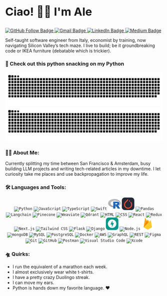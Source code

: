<h2 style="font-size: 36px;">Ciao! 👋🏼 I'm Ale</h2>

<a href="https://github.com/alessandroamenta">
  <img src="https://img.shields.io/badge/Follow-black?style=for-the-badge&logo=github&logoColor=white" alt="GitHub Follow Badge"/>
</a>
<a href="mailto:alessandroamenta1@gmail.com">
  <img src="https://img.shields.io/badge/Gmail-red?style=for-the-badge&logo=gmail&logoColor=white" alt="Gmail Badge"/>
</a>
<a href="https://www.linkedin.com/in/alessandro-amenta/">
  <img src="https://img.shields.io/badge/LinkedIn-blue?style=for-the-badge&logo=linkedin&logoColor=white" alt="LinkedIn Badge"/>
</a>
<a href="https://medium.com/@alessandroamenta1">
  <img src="https://img.shields.io/badge/medium-000000?style=for-the-badge&logo=medium&logoColor=white" alt="Medium Badge"/>
</a>

Self-taught software engineer from Italy, economist by training, now navigating Silicon Valley’s tech maze. I live to build; be it groundbreaking code or IKEA furniture (debatable which is trickier).

### 🐍 Check out this python snacking on my Python
![github contribution grid snake animation](https://raw.githubusercontent.com/alessandroamenta/alessandroamenta/output/github-contribution-grid-snake-dark.svg#gh-dark-mode-only)
![github contribution grid snake animation](https://raw.githubusercontent.com/alessandroamenta/alessandroamenta/output/github-contribution-grid-snake.svg#gh-light-mode-only)

### :man_technologist: About Me:

Currently splitting my time between San Francisco & Amsterdam, busy building LLM projects and writing tech-related articles in my downtime. I let curiosity take me places and use backpropagation to improve my life.

### 🛠 Languages and Tools:


<div align="center">
<code><img width="40" src="https://user-images.githubusercontent.com/25181517/183423507-c056a6f9-1ba8-4312-a350-19bcbc5a8697.png" alt="Python" title="Python"/></code>
<code><img width="40" src="https://user-images.githubusercontent.com/25181517/117447155-6a868a00-af3d-11eb-9cfe-245df15c9f3f.png" alt="JavaScript" title="JavaScript"/></code>
<code><img width="40" src="https://user-images.githubusercontent.com/25181517/183890598-19a0ac2d-e88a-4005-a8df-1ee36782fde1.png" alt="TypeScript" title="TypeScript"/></code>
<code><img width="40" src="https://user-images.githubusercontent.com/25181517/121406389-6267a300-c95e-11eb-8d67-f1e22afe8aea.png" alt="Swift" title="Swift"/></code>
<code><img width="40" src="https://raw.githubusercontent.com/github/explore/80688e429a7d4ef2fca1e82350fe8e3517d3494d/topics/r/r.png" alt="R" title="R"/></code>
<code><img width="40" src="https://github.com/tandpfun/skill-icons/blob/main/icons/PyTorch-Dark.svg" alt="PyTorch" title="PyTorch"/></code>
<code><img width="40" src="https://avatars.githubusercontent.com/u/21206976?s=200&v=4" alt="Pandas" title="Pandas"/></code>
<code><img width="40" src="https://avatars.githubusercontent.com/u/126733545?s=200&v=4" alt="Langchain" title="Langchain"/></code>
<code><img width="40" src="https://avatars.githubusercontent.com/u/54333248?s=200&v=4" alt="Pinecone" title="Pinecone"/></code>
<code><img width="40" src="https://avatars.githubusercontent.com/u/37794290?s=200&v=4" alt="Weaviate" title="Weaviate"/></code>
<code><img width="40" src="https://avatars.githubusercontent.com/u/73504361?s=200&v=4" alt="Qdrant" title="Qdrant"/></code>
<code><img width="40" src="https://user-images.githubusercontent.com/25181517/192158954-f88b5814-d510-4564-b285-dff7d6400dad.png" alt="HTML" title="HTML"/></code>
<code><img width="40" src="https://user-images.githubusercontent.com/25181517/183898674-75a4a1b1-f960-4ea9-abcb-637170a00a75.png" alt="CSS" title="CSS"/></code>
<code><img width="40" src="https://user-images.githubusercontent.com/25181517/183897015-94a058a6-b86e-4e42-a37f-bf92061753e5.png" alt="React" title="React"/></code>
<code><img width="40" src="https://user-images.githubusercontent.com/25181517/187896150-cc1dcb12-d490-445c-8e4d-1275cd2388d6.png" alt="Redux" title="Redux"/></code>
<code><img width="40" src="https://github.com/marwin1991/profile-technology-icons/assets/136815194/5f8c622c-c217-4649-b0a9-7e0ee24bd704" alt="Next.js" title="Next.js"/></code>
<code><img width="40" src="https://user-images.githubusercontent.com/25181517/202896760-337261ed-ee92-4979-84c4-d4b829c7355d.png" alt="Tailwind CSS" title="Tailwind CSS"/></code>
<code><img width="40" src="https://user-images.githubusercontent.com/25181517/183423775-2276e25d-d43d-4e58-890b-edbc88e915f7.png" alt="Flask" title="Flask"/></code>
<code><img width="40" src="https://github.com/marwin1991/profile-technology-icons/assets/62091613/9bf5650b-e534-4eae-8a26-8379d076f3b4" alt="Django" title="Django"/></code>
<code><img width="40" src="https://github.com/tandpfun/skill-icons/blob/main/icons/FastAPI.svg" alt="FastAPI" title="FastAPI"/></code>
<code><img width="40" src="https://user-images.githubusercontent.com/25181517/183568594-85e280a7-0d7e-4d1a-9028-c8c2209e073c.png" alt="Node.js" title="Node.js"/></code>
<code><img width="40" src="https://raw.githubusercontent.com/github/explore/80688e429a7d4ef2fca1e82350fe8e3517d3494d/topics/firebase/firebase.png" alt="firebase" title="firebase"/></code>
<code><img width="40" src="https://user-images.githubusercontent.com/25181517/182884177-d48a8579-2cd0-447a-b9a6-ffc7cb02560e.png" alt="mongoDB" title="mongoDB"/></code>
<code><img width="40" src="https://user-images.githubusercontent.com/25181517/183896128-ec99105a-ec1a-4d85-b08b-1aa1620b2046.png" alt="MySQL" title="MySQL"/></code>
<code><img width="40" src="https://user-images.githubusercontent.com/25181517/117208740-bfb78400-adf5-11eb-97bb-09072b6bedfc.png" alt="PostgreSQL" title="PostgreSQL"/></code>
<code><img width="40" src="https://user-images.githubusercontent.com/25181517/117207330-263ba280-adf4-11eb-9b97-0ac5b40bc3be.png" alt="Docker" title="Docker"/></code>
<code><img width="40" src="https://user-images.githubusercontent.com/25181517/183896132-54262f2e-6d98-41e3-8888-e40ab5a17326.png" alt="AWS" title="AWS"/></code>
<code><img width="40" src="https://user-images.githubusercontent.com/25181517/192107856-aa92c8b1-b615-47c3-9141-ed0d29a90239.png" alt="GraphQL" title="GraphQL"/></code>
<code><img width="40" src="https://user-images.githubusercontent.com/25181517/192107858-fe19f043-c502-4009-8c47-476fc89718ad.png" alt="REST" title="REST"/></code>
<code><img width="40" src="https://user-images.githubusercontent.com/25181517/189715289-df3ee512-6eca-463f-a0f4-c10d94a06b2f.png" alt="Figma" title="Figma"/></code>
<code><img width="40" src="https://user-images.githubusercontent.com/25181517/192108372-f71d70ac-7ae6-4c0d-8395-51d8870c2ef0.png" alt="Git" title="Git"/></code>
<code><img width="40" src="https://user-images.githubusercontent.com/25181517/192108374-8da61ba1-99ec-41d7-80b8-fb2f7c0a4948.png" alt="GitHub" title="GitHub"/></code>
<code><img width="40" src="https://user-images.githubusercontent.com/25181517/192109061-e138ca71-337c-4019-8d42-4792fdaa7128.png" alt="Postman" title="Postman"/></code>
<code><img width="40" src="https://user-images.githubusercontent.com/25181517/192108891-d86b6220-e232-423a-bf5f-90903e6887c3.png" alt="Visual Studio Code" title="Visual Studio Code"/></code>
<code><img width="40" src="https://user-images.githubusercontent.com/25181517/186711578-bf30cb30-40b7-4b45-95a5-bdf837c372e7.png" alt="Xcode" title="Xcode"/></code>
</div>

### 🛸 Quirks:

- I run the equivalent of a marathon each week.
- I almost exclusively wear white t-shirts.
- I have a pretty crazy Duolingo streak.
- I can move my ears.
- Python is hands down my favorite language. ❤️
